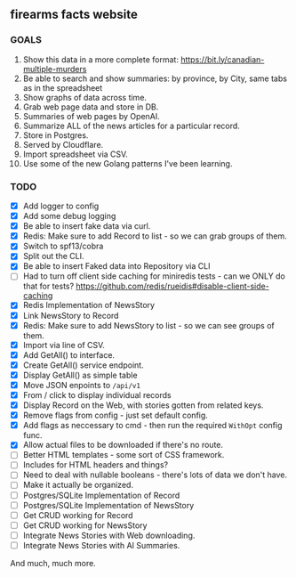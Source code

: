 ## firearms facts website

### GOALS

1. Show this data in a more complete format: https://bit.ly/canadian-multiple-murders
2. Be able to search and show summaries: by province, by City, same tabs as in the spreadsheet
3. Show graphs of data across time.
4. Grab web page data and store in DB.
5. Summaries of web pages by OpenAI.
6. Summarize ALL of the news articles for a particular record.
7. Store in Postgres.
8. Served by Cloudflare.
9. Import spreadsheet via CSV.
10. Use some of the new Golang patterns I've been learning.

### TODO
- [x] Add logger to config
- [x] Add some debug logging
- [x] Be able to insert fake data via curl.
- [x] Redis: Make sure to add Record to list - so we can grab groups of them.
- [x] Switch to spf13/cobra
- [x] Split out the CLI.
- [x] Be able to insert Faked data into Repository via CLI
- [ ] Had to turn off client side caching for miniredis tests - can we ONLY do that for tests? https://github.com/redis/rueidis#disable-client-side-caching
- [x] Redis Implementation of NewsStory
- [x] Link NewsStory to Record
- [x] Redis: Make sure to add NewsStory to list - so we can see groups of them.
- [x] Import via line of CSV.
- [x] Add GetAll() to interface.
- [x] Create GetAll() service endpoint.
- [x] Display GetAll() as simple table
- [x] Move JSON enpoints to `/api/v1`
- [x] From / click to display individual records
- [x] Display Record on the Web, with stories gotten from related keys.
- [x] Remove flags from config - just set default config.
- [x] Add flags as neccessary to cmd - then run the required `WithOpt` config func.
- [x] Allow actual files to be downloaded if there's no route.
- [ ] Better HTML templates - some sort of CSS framework.
- [ ] Includes for HTML headers and things?
- [ ] Need to deal with nullable booleans - there's lots of data we don't have.
- [ ] Make it actually be organized.
- [ ] Postgres/SQLite Implementation of Record
- [ ] Postgres/SQLite Implementation of NewsStory
- [ ] Get CRUD working for Record
- [ ] Get CRUD working for NewsStory
- [ ] Integrate News Stories with Web downloading.
- [ ] Integrate News Stories with AI Summaries.

And much, much more.